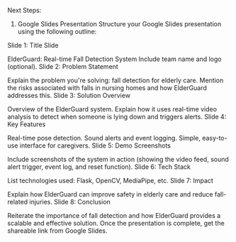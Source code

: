 Next Steps:
1. Google Slides Presentation
Structure your Google Slides presentation using the following outline:

Slide 1: Title Slide

ElderGuard: Real-time Fall Detection System
Include team name and logo (optional).
Slide 2: Problem Statement

Explain the problem you're solving: fall detection for elderly care.
Mention the risks associated with falls in nursing homes and how ElderGuard addresses this.
Slide 3: Solution Overview

Overview of the ElderGuard system.
Explain how it uses real-time video analysis to detect when someone is lying down and triggers alerts.
Slide 4: Key Features

Real-time pose detection.
Sound alerts and event logging.
Simple, easy-to-use interface for caregivers.
Slide 5: Demo Screenshots

Include screenshots of the system in action (showing the video feed, sound alert trigger, event log, and reset function).
Slide 6: Tech Stack

List technologies used: Flask, OpenCV, MediaPipe, etc.
Slide 7: Impact

Explain how ElderGuard can improve safety in elderly care and reduce fall-related injuries.
Slide 8: Conclusion

Reiterate the importance of fall detection and how ElderGuard provides a scalable and effective solution.
Once the presentation is complete, get the shareable link from Google Slides.
